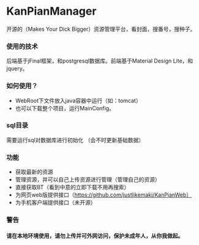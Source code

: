 # KanPianManager
开源的（Makes Your Dick Bigger）资源管理平台，看封面，搜番号，搜种子。

### 使用的技术
后端基于jFinal框架，和postgresql数据库。前端基于Material Design Lite，和jquery。

### 如何使用？
* WebRoot下文件放入java容器中运行（如：tomcat）
* 也可以下载整个项目，运行MainConfig。

### sql目录
需要运行sql对数据库进行初始化
（会不时更新基础数据）

### 功能
* 获取最新的资源
* 管理资源，并可以自己上传资源进行管理（管理自己的资源）
* 直接获取BT（看到中意的立即下载不用再搜索）
* 为网页web版提供接口（https://github.com/justlikemaki/KanPianWeb）
* 为手机客户端提供接口（未开源）

### 警告
#### 请在本地环境使用，请勿上传并可外网访问，保护未成年人，从你我做起。